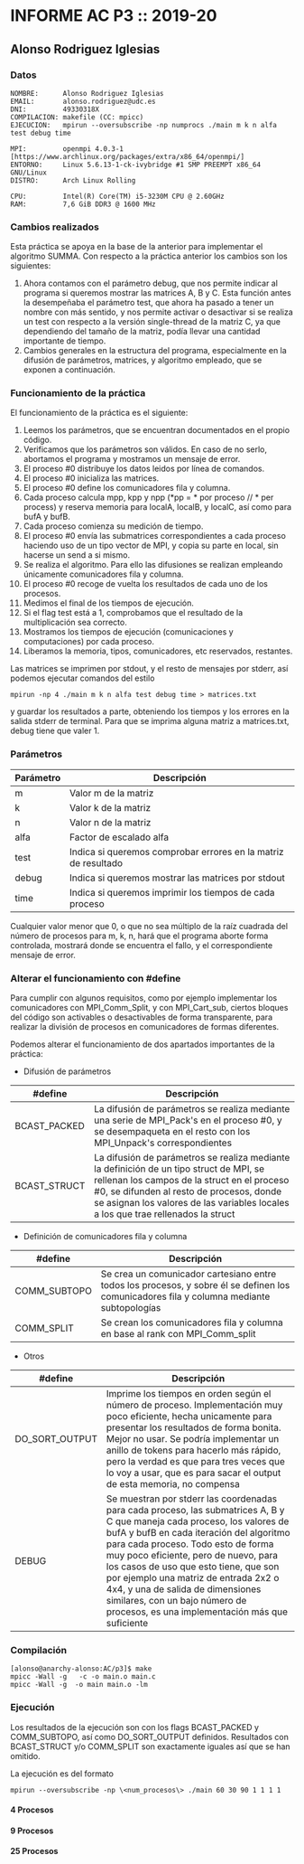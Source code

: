 # INFORME AC P3 :: 2019-20
## Alonso Rodriguez Iglesias

### Datos
    NOMBRE:      Alonso Rodriguez Iglesias
    EMAIL:       alonso.rodriguez@udc.es
    DNI:         49330318X
    COMPILACION: makefile (CC: mpicc)
    EJECUCION:   mpirun --oversubscribe -np numprocs ./main m k n alfa test debug time

    MPI:         openmpi 4.0.3-1 [https://www.archlinux.org/packages/extra/x86_64/openmpi/]
    ENTORNO:     Linux 5.6.13-1-ck-ivybridge #1 SMP PREEMPT x86_64 GNU/Linux
    DISTRO:      Arch Linux Rolling

    CPU:         Intel(R) Core(TM) i5-3230M CPU @ 2.60GHz
    RAM:         7,6 GiB DDR3 @ 1600 MHz

### Cambios realizados
Esta práctica se apoya en la base de la anterior para implementar el algoritmo SUMMA.
Con respecto a la práctica anterior los cambios son los siguientes:
1. Ahora contamos con el parámetro debug, que nos permite indicar al programa si queremos mostrar las matrices A, B y C. Esta función antes la desempeñaba el parámetro test, que ahora ha pasado a tener un nombre con más sentido, y nos permite activar o desactivar si se realiza un test con respecto a la versión single-thread de la matriz C, ya que dependiendo del tamaño de la matriz, podía llevar una cantidad importante de tiempo.
2. Cambios generales en la estructura del programa, especialmente en la difusión de parámetros, matrices, y algoritmo empleado, que se exponen a continuación.

### Funcionamiento de la práctica
El funcionamiento de la práctica es el siguiente:
1. Leemos los parámetros, que se encuentran documentados en el propio código.
2. Verificamos que los parámetros son válidos. En caso de no serlo, abortamos el programa y mostramos un mensaje de error.
3. El proceso #0 distribuye los datos leidos por línea de comandos.
4. El proceso #0 inicializa las matrices.
5. El proceso #0 define los comunicadores fila y columna.
6. Cada proceso calcula mpp, kpp y npp (*pp = * por proceso // * per process) y reserva memoria para localA, localB, y localC, así como para bufA y bufB.
7. Cada proceso comienza su medición de tiempo.
8. El proceso #0 envía las submatrices correspondientes a cada proceso haciendo uso de un tipo vector de MPI, y copia su parte en local, sin hacerse un send a si mismo.
9. Se realiza el algoritmo. Para ello las difusiones se realizan empleando únicamente comunicadores fila y columna.
10. El proceso #0 recoge de vuelta los resultados de cada uno de los procesos.
11. Medimos el final de los tiempos de ejecución.
12. Si el flag test está a 1, comprobamos que el resultado de la multiplicación sea correcto.
13. Mostramos los tiempos de ejecución (comunicaciones y computaciones) por cada proceso.
14. Liberamos la memoria, tipos, comunicadores, etc reservados, restantes.

Las matrices se imprimen por stdout, y el resto de mensajes por stderr, así podemos ejecutar comandos del estilo

    mpirun -np 4 ./main m k n alfa test debug time > matrices.txt
y guardar los resultados a parte, obteniendo los tiempos y los errores en la salida stderr de terminal.
Para que se imprima alguna matriz a matrices.txt, debug tiene que valer 1.

### Parámetros
| Parámetro | Descripción |
|-----------|-------------|
| m         | Valor m de la matriz |
| k         | Valor k de la matriz |
| n         | Valor n de la matriz |
| alfa      | Factor de escalado alfa |
| test      | Indica si queremos comprobar errores en la matriz de resultado |
| debug     | Indica si queremos mostrar las matrices por stdout |
| time      | Indica si queremos imprimir los tiempos de cada proceso |

Cualquier valor menor que 0, o que no sea múltiplo de la raíz cuadrada del número de procesos para m, k, n, hará que el programa aborte forma controlada, mostrará donde se encuentra el fallo, y el correspondiente mensaje de error.

### Alterar el funcionamiento con \#define
Para cumplir con algunos requisitos, como por ejemplo implementar los comunicadores con MPI_Comm_Split, y con MPI_Cart_sub, ciertos bloques del código son activables o desactivables de forma transparente, para realizar la división de procesos en comunicadores de formas diferentes.

Podemos alterar el funcionamiento de dos apartados importantes de la práctica:
* Difusión de parámetros

|   \#define   | Descripción |
|--------------|-------------|
| BCAST_PACKED | La difusión de parámetros se realiza mediante una serie de MPI_Pack's en el proceso #0, y se desempaqueta en el resto con los MPI_Unpack's correspondientes |
| BCAST_STRUCT | La difusión de parámetros se realiza mediante la definición de un tipo struct de MPI, se rellenan los campos de la struct en el proceso #0, se difunden al resto de procesos, donde se asignan los valores de las variables locales a los que trae rellenados la struct |

* Definición de comunicadores fila y columna

|   \#define   | Descripción |
|--------------|-------------|
| COMM_SUBTOPO | Se crea un comunicador cartesiano entre todos los procesos, y sobre él se definen los comunicadores fila y columna mediante subtopologías |
|  COMM_SPLIT  | Se crean los comunicadores fila y columna en base al rank con MPI_Comm_split |

* Otros

|   \#define   | Descripción |
|--------------|-------------|
| DO_SORT_OUTPUT | Imprime los tiempos en orden según el número de proceso. Implementación muy poco eficiente, hecha unicamente para presentar los resultados de forma bonita. Mejor no usar. Se podría implementar un anillo de tokens para hacerlo más rápido, pero la verdad es que para tres veces que lo voy a usar, que es para sacar el output de esta memoria, no compensa |
|  DEBUG  | Se muestran por stderr las coordenadas para cada proceso, las submatrices A, B y C que maneja cada proceso, los valores de bufA y bufB en cada iteración del algoritmo para cada proceso. Todo esto de forma muy poco eficiente, pero de nuevo, para los casos de uso que esto tiene, que son por ejemplo una matriz de entrada 2x2 o 4x4, y una de salida de dimensiones similares, con un bajo número de procesos, es una implementación más que suficiente |

### Compilación
    [alonso@anarchy-alonso:AC/p3]$ make
    mpicc -Wall -g   -c -o main.o main.c
    mpicc -Wall -g  -o main main.o -lm


### Ejecución
Los resultados de la ejecución son con los flags BCAST_PACKED y COMM_SUBTOPO, así como DO_SORT_OUTPUT definidos.
Resultados con BCAST_STRUCT y/o COMM_SPLIT son exactamente iguales así que se han omitido.

La ejecución es del formato

    mpirun --oversubscribe -np \<num_procesos\> ./main 60 30 90 1 1 1 1
 
#### 4 Procesos

#### 9 Procesos

#### 25 Procesos
